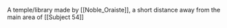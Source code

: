 A temple/library made by [[Noble_Oraiste]], a short distance away from the main area of [[Subject 54]]